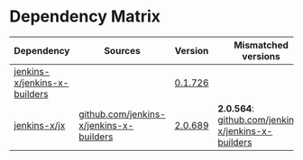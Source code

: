 # Dependency Matrix

Dependency | Sources | Version | Mismatched versions
---------- | ------- | ------- | -------------------
[jenkins-x/jenkins-x-builders](https://github.com/jenkins-x/jenkins-x-builders.git) |  | [0.1.726]() | 
[jenkins-x/jx](https://github.com/jenkins-x/jx.git) | [github.com/jenkins-x/jenkins-x-builders](https://github.com/jenkins-x/jenkins-x-builders) | [2.0.689](https://github.com/jenkins-x/jx/releases/tag/v2.0.689) | **2.0.564**: [github.com/jenkins-x/jenkins-x-builders](https://github.com/jenkins-x/jenkins-x-builders)
